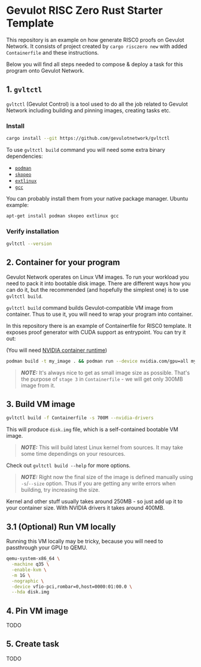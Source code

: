 # Gevulot RISC Zero Rust Starter Template

This repository is an example on how generate RISC0 proofs on Gevulot Network.
It consists of project created by `cargo risczero new` with added
`Containerfile` and these instructions.

Below you will find all steps needed to compose & deploy a task for this program
onto Gevulot Network.

## 1. `gvltctl`

`gvltctl` (Gevulot Control) is a tool used to do all the job related to Gevulot
Network including building and pinning images, creating tasks etc.

### Install

```sh
cargo install --git https://github.com/gevulotnetwork/gvltctl
```

To use `gvltctl build` command you will need some extra binary dependencies:

- [`podman`](https://podman.io/)
- [`skopeo`](https://github.com/containers/skopeo)
- [`extlinux`](https://wiki.syslinux.org/wiki/index.php?title=EXTLINUX)
- [`gcc`](https://gcc.gnu.org/)

You can probably install them from your native package manager. Ubuntu example:

```sh
apt-get install podman skopeo extlinux gcc
```

### Verify installation

```sh
gvltctl --version
```

## 2. Container for your program

Gevulot Network operates on Linux VM images. To run your workload you need to
pack it into bootable disk image. There are different ways how you can do it,
but the recommended (and hopefully the simplest one) is to use `gvltctl build`.

`gvltctl build` command builds Gevulot-compatible VM image from container.
Thus to use it, you will need to wrap your program into container.

In this repository there is an example of Containerfile for RISC0 template.
It exposes proof generator with CUDA support as entrypoint. You can try it out:

(You will need [NVIDIA container runtime](https://docs.nvidia.com/datacenter/cloud-native/container-toolkit/latest/install-guide.html))

```sh
podman build -t my_image . && podman run --device nvidia.com/gpu=all my_image
```

> **_NOTE:_** It's always nice to get as small image size as possible. That's
> the purpose of `stage 3` in `Containerfile` - we will get only 300MB image
> from it.

## 3. Build VM image

```sh
gvltctl build -f Containerfile -s 700M --nvidia-drivers
```

This will produce `disk.img` file, which is a self-contained bootable VM image.

> **_NOTE:_** This will build latest Linux kernel from sources. It may take some
> time dependings on your resources.

Check out `gvltctl build --help` for more options.

> **_NOTE:_** Right now the final size of the image is defined manually using
> `-s`/`--size` option. Thus if you are getting any write errors when building,
> try increasing the size.

Kernel and other stuff usually takes around 250MB - so just add up it to your
container size. With NVIDIA drivers it takes around 400MB.

## 3.1 (Optional) Run VM locally

Running this VM locally may be tricky, because you will need to passthrough your
GPU to QEMU.

```sh
qemu-system-x86_64 \
  -machine q35 \
  -enable-kvm \
  -m 1G \
  -nographic \
  -device vfio-pci,rombar=0,host=0000:01:00.0 \
  --hda disk.img
```

## 4. Pin VM image

TODO

## 5. Create task

TODO

